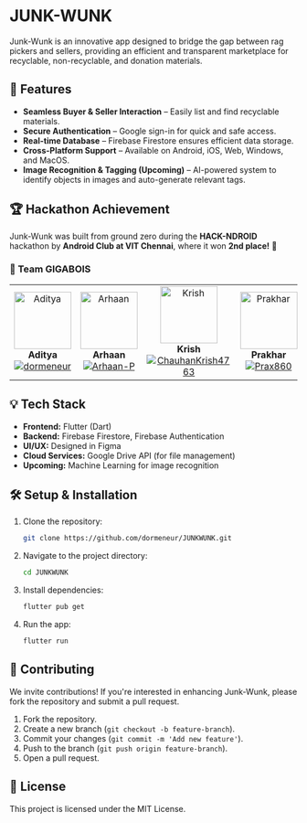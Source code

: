 # JUNK-WUNK

Junk-Wunk is an innovative app designed to bridge the gap between rag pickers and sellers, providing an efficient and transparent marketplace for recyclable, non-recyclable, and donation materials.

## 🚀 Features

- **Seamless Buyer & Seller Interaction** – Easily list and find recyclable materials.
- **Secure Authentication** – Google sign-in for quick and safe access.
- **Real-time Database** – Firebase Firestore ensures efficient data storage.
- **Cross-Platform Support** – Available on Android, iOS, Web, Windows, and MacOS.
- **Image Recognition & Tagging (Upcoming)** – AI-powered system to identify objects in images and auto-generate relevant tags.

## 🏆 Hackathon Achievement

Junk-Wunk was built from ground zero during the **HACK-NDROID** hackathon by **Android Club at VIT Chennai**, where it won **2nd place!** 🎉

### 🎉 Team GIGABOIS

<table>
  <tr>
    <td align="center" width="25%">
      <img src="https://github.com/dormeneur.png" width="100" alt="Aditya"/><br />
      <b>Aditya</b><br/>
      <a href="https://github.com/dormeneur">
        <img src="https://img.shields.io/badge/-dormeneur-black?style=for-the-badge&logo=github&width=120" alt="dormeneur"/>
      </a>
    </td>
    <td align="center" width="25%">
      <img src="https://github.com/Arhaan-P.png" width="100" alt="Arhaan"/><br />
      <b>Arhaan</b><br/>
      <a href="https://github.com/Arhaan-P">
        <img src="https://img.shields.io/badge/-Arhaan--P-black?style=for-the-badge&logo=github&width=120" alt="Arhaan-P"/>
      </a>
    </td>
    <td align="center" width="25%">
      <img src="https://github.com/ChauhanKrish4763.png" width="100" alt="Krish"/><br />
      <b>Krish</b><br/>
      <a href="https://github.com/ChauhanKrish4763">
        <img src="https://img.shields.io/badge/-ChauhanKrish4763-black?style=for-the-badge&logo=github&width=120" alt="ChauhanKrish4763"/>
      </a>
    </td>
    <td align="center" width="25%">
      <img src="https://github.com/Prax860.png" width="100" alt="Prakhar"/><br />
      <b>Prakhar</b><br/>
      <a href="https://github.com/Prax860">
        <img src="https://img.shields.io/badge/-Prax860-black?style=for-the-badge&logo=github&width=120" alt="Prax860"/>
      </a>
    </td>
  </tr>
</table>

## 💡 Tech Stack

- **Frontend:** Flutter (Dart)
- **Backend:** Firebase Firestore, Firebase Authentication
- **UI/UX:** Designed in Figma
- **Cloud Services:** Google Drive API (for file management)
- **Upcoming:** Machine Learning for image recognition

## 🛠 Setup & Installation

1. Clone the repository:
   ```sh
   git clone https://github.com/dormeneur/JUNKWUNK.git
   ```
2. Navigate to the project directory:
   ```sh
   cd JUNKWUNK
   ```
3. Install dependencies:
   ```sh
   flutter pub get
   ```
4. Run the app:
   ```sh
   flutter run
   ```

## 🤝 Contributing

We invite contributions! If you're interested in enhancing Junk-Wunk, please fork the repository and submit a pull request.

1. Fork the repository.
2. Create a new branch (`git checkout -b feature-branch`).
3. Commit your changes (`git commit -m 'Add new feature'`).
4. Push to the branch (`git push origin feature-branch`).
5. Open a pull request.

## 📜 License

This project is licensed under the MIT License.
